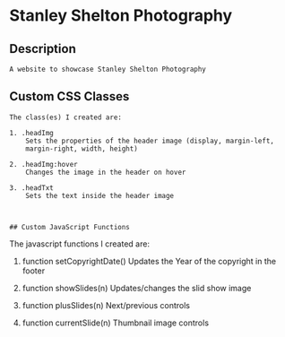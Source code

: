 # Stanley Shelton Photography

## Description
```
A website to showcase Stanley Shelton Photography

```



## Custom CSS Classes
```
The class(es) I created are:

1. .headImg
    Sets the properties of the header image (display, margin-left, 
    margin-right, width, height)

2. .headImg:hover
    Changes the image in the header on hover

3. .headTxt
    Sets the text inside the header image



## Custom JavaScript Functions
```
The javascript functions I created are:

1. function setCopyrightDate()
    Updates the Year of the copyright in the footer

2. function showSlides(n)
    Updates/changes the slid show image
    
3. function plusSlides(n)
    Next/previous controls

4. function currentSlide(n)
    Thumbnail image controls
